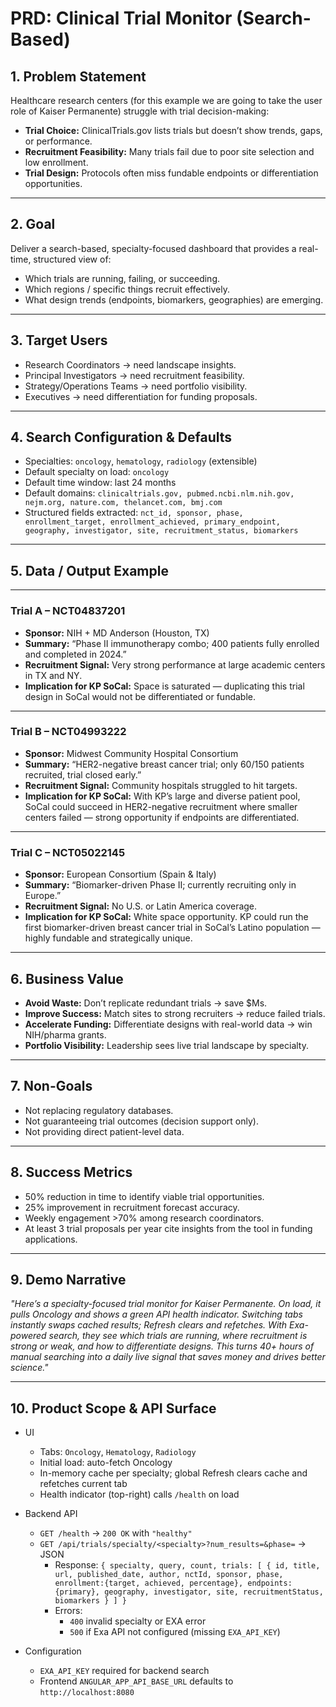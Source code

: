 # PRD: Clinical Trial Monitor (Search-Based)

## 1. Problem Statement  
Healthcare research centers (for this example we are going to take the user role of Kaiser Permanente) struggle with trial decision-making:  
- **Trial Choice:** ClinicalTrials.gov lists trials but doesn’t show trends, gaps, or performance.  
- **Recruitment Feasibility:** Many trials fail due to poor site selection and low enrollment.  
- **Trial Design:** Protocols often miss fundable endpoints or differentiation opportunities.  

---

## 2. Goal  
Deliver a search-based, specialty-focused dashboard that provides a real-time, structured view of:  
- Which trials are running, failing, or succeeding.  
- Which regions / specific things recruit effectively.  
- What design trends (endpoints, biomarkers, geographies) are emerging.  

---

## 3. Target Users  
- Research Coordinators → need landscape insights.  
- Principal Investigators → need recruitment feasibility.  
- Strategy/Operations Teams → need portfolio visibility.  
- Executives → need differentiation for funding proposals.  

---

## 4. Search Configuration & Defaults

- Specialties: `oncology`, `hematology`, `radiology` (extensible)
- Default specialty on load: `oncology`
- Default time window: last 24 months
- Default domains: `clinicaltrials.gov, pubmed.ncbi.nlm.nih.gov, nejm.org, nature.com, thelancet.com, bmj.com`
- Structured fields extracted: `nct_id, sponsor, phase, enrollment_target, enrollment_achieved, primary_endpoint, geography, investigator, site, recruitment_status, biomarkers`

---

## 5. Data / Output Example


---

### Trial A – NCT04837201  
- **Sponsor:** NIH + MD Anderson (Houston, TX)  
- **Summary:** “Phase II immunotherapy combo; 400 patients fully enrolled and completed in 2024.”  
- **Recruitment Signal:** Very strong performance at large academic centers in TX and NY.  
- **Implication for KP SoCal:** Space is saturated — duplicating this trial design in SoCal would not be differentiated or fundable.  

---

### Trial B – NCT04993222  
- **Sponsor:** Midwest Community Hospital Consortium  
- **Summary:** “HER2-negative breast cancer trial; only 60/150 patients recruited, trial closed early.”  
- **Recruitment Signal:** Community hospitals struggled to hit targets.  
- **Implication for KP SoCal:** With KP’s large and diverse patient pool, SoCal could succeed in HER2-negative recruitment where smaller centers failed — strong opportunity if endpoints are differentiated.  

---

### Trial C – NCT05022145  
- **Sponsor:** European Consortium (Spain & Italy)  
- **Summary:** “Biomarker-driven Phase II; currently recruiting only in Europe.”  
- **Recruitment Signal:** No U.S. or Latin America coverage.  
- **Implication for KP SoCal:** White space opportunity. KP could run the first biomarker-driven breast cancer trial in SoCal’s Latino population — highly fundable and strategically unique.  


---

## 6. Business Value  
- **Avoid Waste:** Don’t replicate redundant trials → save $Ms.  
- **Improve Success:** Match sites to strong recruiters → reduce failed trials.  
- **Accelerate Funding:** Differentiate designs with real-world data → win NIH/pharma grants.  
- **Portfolio Visibility:** Leadership sees live trial landscape by specialty.  

---

## 7. Non-Goals  
- Not replacing regulatory databases.  
- Not guaranteeing trial outcomes (decision support only).  
- Not providing direct patient-level data.  

---

## 8. Success Metrics  
- 50% reduction in time to identify viable trial opportunities.  
- 25% improvement in recruitment forecast accuracy.  
- Weekly engagement >70% among research coordinators.  
- At least 3 trial proposals per year cite insights from the tool in funding applications.  

---

## 9. Demo Narrative  
*"Here’s a specialty-focused trial monitor for Kaiser Permanente. On load, it pulls Oncology and shows a green API health indicator. Switching tabs instantly swaps cached results; Refresh clears and refetches. With Exa-powered search, they see which trials are running, where recruitment is strong or weak, and how to differentiate designs. This turns 40+ hours of manual searching into a daily live signal that saves money and drives better science."*  

---

## 10. Product Scope & API Surface

- UI
  - Tabs: `Oncology`, `Hematology`, `Radiology`
  - Initial load: auto-fetch Oncology
  - In-memory cache per specialty; global Refresh clears cache and refetches current tab
  - Health indicator (top-right) calls `/health` on load

- Backend API
  - `GET /health` → `200 OK` with `"healthy"`
  - `GET /api/trials/specialty/<specialty>?num_results=&phase=` → JSON
    - Response: `{ specialty, query, count, trials: [ { id, title, url, published_date, author, nctId, sponsor, phase, enrollment:{target, achieved, percentage}, endpoints:{primary}, geography, investigator, site, recruitmentStatus, biomarkers } ] }`
    - Errors:
      - `400` invalid specialty or EXA error
      - `500` if Exa API not configured (missing `EXA_API_KEY`)

- Configuration
  - `EXA_API_KEY` required for backend search
  - Frontend `ANGULAR_APP_API_BASE_URL` defaults to `http://localhost:8080`
